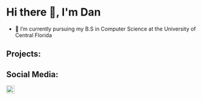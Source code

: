 <h1>Hi there 👋, I'm Dan</h1>

- 🌱 I’m currently pursuing my B.S in Computer Science at the University of Central Florida

<h2>Projects:</h2>




<h2>Social Media:</h2>

[<img align="left" alt="danmigus | LinkedIn" width="22px" src="https://cdn.jsdelivr.net/npm/simple-icons@v3/icons/linkedin.svg" />][linkedin] 

[linkedin]: https://www.linkedin.com/in/daniel-feng/ 
